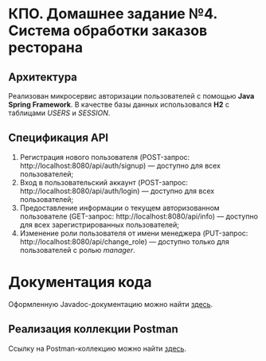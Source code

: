 # КПО. Домашнее задание №4.  Система обработки заказов ресторана
## Архитектура
Реализован микросервис авторизации пользователей с помощью **Java Spring Framework**. В качестве базы данных использовался **H2** с таблицами _USERS_ и _SESSION_.

## Спецификация API
1) Регистрация нового пользователя (POST-запрос: http://localhost:8080/api/auth/signup) — доступно для всех пользователей;
2) Вход в пользовательский аккаунт (POST-запрос: http://localhost:8080/api/auth/login) — доступно для всех пользователей;
3) Предоставление информации о текущем авторизованном пользователе (GET-запрос: http://localhost:8080/api/info)  — доступно для всех зарегистрированных пользователей;
4) Изменение роли пользователя от имени менеджера (PUT-запрос: http://localhost:8080/api/change_role) — доступно только для пользователей с ролью _manager_.

# Документация кода
Оформленную Javadoc-документацию можно найти [здесь](https://github.com/lkhorasandzhian/restaurant-order-processing-system/tree/main/generated-java-doc).

## Реализация коллекции Postman
Ссылку на Postman-коллекцию можно найти [здесь](https://www.postman.com/lkhorasandzhian/workspace/restaurant-workspace/collection/27610854-fea41a0c-277b-45f4-bcc6-9a2172d23b9b?action=share&creator=27610854).
